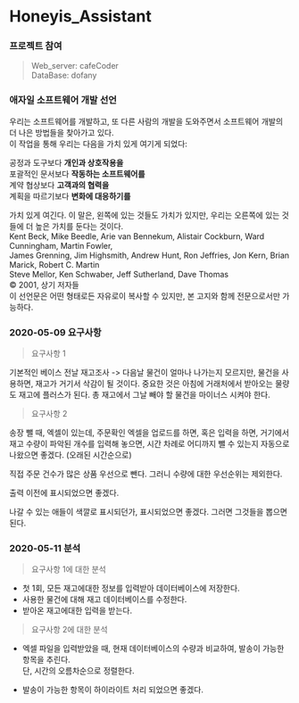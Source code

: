 # Honeyis_Assistant

### 프로젝트 참여  
> Web_server: cafeCoder  
> DataBase: dofany


### 애자일 소프트웨어 개발 선언  
우리는 소프트웨어를 개발하고, 또 다른 사람의 개발을 도와주면서 소프트웨어 개발의 더 나은 방법들을 찾아가고 있다.   
이 작업을 통해 우리는 다음을 가치 있게 여기게 되었다:   

공정과 도구보다 **개인과 상호작용을**   
포괄적인 문서보다 **작동하는 소프트웨어를**   
계약 협상보다 **고객과의 협력을**   
계획을 따르기보다 **변화에 대응하기를**  

가치 있게 여긴다.
이 말은, 왼쪽에 있는 것들도 가치가 있지만, 우리는 오른쪽에 있는 것들에 더 높은 가치를 둔다는 것이다.   
Kent Beck, Mike Beedle, Arie van Bennekum, Alistair Cockburn, Ward Cunningham, Martin Fowler,   
James Grenning, Jim Highsmith, Andrew Hunt, Ron Jeffries, Jon Kern, Brian Marick, Robert C. Martin   
Steve Mellor, Ken Schwaber, Jeff Sutherland, Dave Thomas  
© 2001, 상기 저자들   
이 선언문은 어떤 형태로든 자유로이 복사할 수 있지만, 본 고지와 함께 전문으로서만 가능하다.   

### 2020-05-09 요구사항   
> 요구사항 1  

기본적인 베이스
전날 재고조사 -&gt; 다음날 물건이 얼마나 나가는지 모르지만,
물건을 사용하면, 재고가 거기서 삭감이 될 것이다.
중요한 것은 아침에 거래처에서 받아오는 물량도 재고에 플러스가 된다.
총 재고에서 그날 빼야 할 물건을 마이너스 시켜야 한다.  

> 요구사항 2

송장 뺄 때, 엑셀이 있는데, 주문확인 엑셀을 업로드를 하면, 혹은 입력을 하면,
거기에서 재고 수량이 파악된 개수를 입력해 놓으면, 시간 차례로 어디까지 
뺄 수 있는지 자동으로 나왔으면 좋겠다. (오래된 시간순으로)

직접 주문 건수가 많은 상품 우선으로 뺀다. 그러니 수량에 대한 우선순위는 제외한다.

출력 이전에 표시되었으면 좋겠다.

나갈 수 있는 애들이 색깔로 표시되던가, 표시되었으면 좋겠다.
그러면 그것들을 뽑으면 된다.    

### 2020-05-11 분석  
> 요구사항 1에 대한 분석  

* 첫 1회, 모든 재고에대한 정보를 입력받아 데이터베이스에 저장한다. 
* 사용한 물건에 대해 재고 데이터베이스를 수정한다.   
* 받아온 재고에대한 입력을 받는다.  

> 요구사항 2에 대한 분석   

* 엑셀 파일을 입력받았을 때, 현재 데이터베이스의 수량과 비교하여, 발송이 가능한 항목을 추린다.   
단, 시간의 오름차순으로 정렬한다.  

* 발송이 가능한 항목이 하이라이트 처리 되었으면 좋겠다.  
